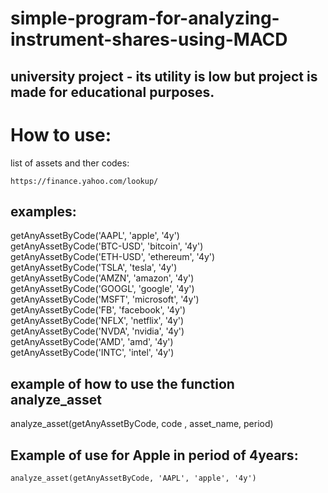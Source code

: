 # simple-program-for-analyzing-instrument-shares-using-MACD
## university project - its utility is low but project is made for educational purposes.

# How to use:
list of assets and ther codes:
```
https://finance.yahoo.com/lookup/
```
## examples:
getAnyAssetByCode('AAPL', 'apple', '4y')  
getAnyAssetByCode('BTC-USD', 'bitcoin', '4y')  
getAnyAssetByCode('ETH-USD', 'ethereum', '4y')  
getAnyAssetByCode('TSLA', 'tesla', '4y')  
getAnyAssetByCode('AMZN', 'amazon', '4y')  
getAnyAssetByCode('GOOGL', 'google', '4y')  
getAnyAssetByCode('MSFT', 'microsoft', '4y')  
getAnyAssetByCode('FB', 'facebook', '4y')  
getAnyAssetByCode('NFLX', 'netflix', '4y')  
getAnyAssetByCode('NVDA', 'nvidia', '4y')  
getAnyAssetByCode('AMD', 'amd', '4y')  
getAnyAssetByCode('INTC', 'intel', '4y')  

## example of how to use the function analyze_asset
analyze_asset(getAnyAssetByCode, code , asset_name, period)

## Example of use for Apple in period of 4years:
```
analyze_asset(getAnyAssetByCode, 'AAPL', 'apple', '4y')
```
